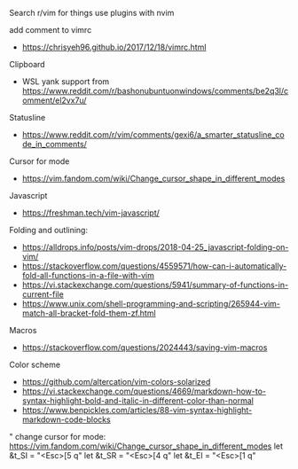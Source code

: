 Search r/vim for things
use plugins with nvim

add comment to vimrc
- https://chrisyeh96.github.io/2017/12/18/vimrc.html

Clipboard
- WSL yank support from https://www.reddit.com/r/bashonubuntuonwindows/comments/be2q3l/comment/el2vx7u/

Statusline
- https://www.reddit.com/r/vim/comments/gexi6/a_smarter_statusline_code_in_comments/

Cursor for mode
- https://vim.fandom.com/wiki/Change_cursor_shape_in_different_modes

Javascript
- https://freshman.tech/vim-javascript/

Folding and outlining:
- https://alldrops.info/posts/vim-drops/2018-04-25_javascript-folding-on-vim/
- https://stackoverflow.com/questions/4559571/how-can-i-automatically-fold-all-functions-in-a-file-with-vim
- https://vi.stackexchange.com/questions/5941/summary-of-functions-in-current-file
- https://www.unix.com/shell-programming-and-scripting/265944-vim-match-all-bracket-fold-them-zf.html

Macros
- https://stackoverflow.com/questions/2024443/saving-vim-macros

Color scheme
- https://github.com/altercation/vim-colors-solarized
- https://vi.stackexchange.com/questions/4669/markdown-how-to-syntax-highlight-bold-and-italic-in-different-color-than-normal
- https://www.benpickles.com/articles/88-vim-syntax-highlight-markdown-code-blocks

" change cursor for mode: https://vim.fandom.com/wiki/Change_cursor_shape_in_different_modes
let &t_SI = "\<Esc>[5 q"
let &t_SR = "\<Esc>[4 q"
let &t_EI = "\<Esc>[1 q"

